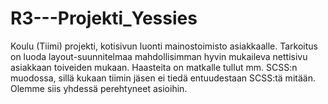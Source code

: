 # R3---Projekti_Yessies
Koulu (Tiimi) projekti, kotisivun luonti mainostoimisto asiakkaalle.
Tarkoitus on luoda layout-suunnitelmaa mahdollisimman hyvin mukaileva nettisivu asiakkaan toiveiden mukaan.
Haasteita on matkalle tullut mm. SCSS:n muodossa, sillä kukaan tiimin jäsen ei tiedä entuudestaan SCSS:tä mitään. Olemme siis yhdessä perehtyneet asioihin.

